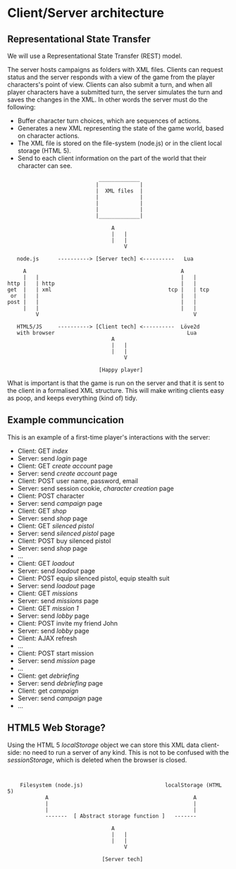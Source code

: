 Client/Server architecture
==========================


Representational State Transfer
-------------------------------

We will use a Representational State Transfer (REST) model.

The server hosts campaigns as folders with XML files. Clients can request status 
and the server responds with a view of the game from the player characters's 
point of view.
Clients can also submit a turn, and when all player characters have a submitted 
turn, the server simulates the turn and saves the changes in the XML.
In other words the server must do the following:

+ Buffer character turn choices, which are sequences of actions.
+ Generates a new XML representing the state of the game world, based on 
character actions.
+ The XML file is stored on the file-system (node.js) or in the client local
storage (HTML 5).
+ Send to each client information on the part of the world that their character 
can see.


~~~~
                             _____________
                            |             |
                            |  XML files  |
                            |             |
                            |             |
                            |             |
                            |_____________|

                                 A   
                                 |   |
                                 |   |
                                     V

   node.js      ----------> [Server tech] <----------   Lua

     A                                                 A
     |   |                                             |   |
http |   | http                                        |   |
get  |   | xml                                     tcp |   | tcp
 or  |   |                                             |   |
post |   |                                             |   |
     |   |                                             |   |
	     V                                                 V

   HTML5/JS     ----------> [Client tech] <----------  Löve2d
   with browser                                          Lua
                                 A   
                                 |   |
                                 |   |
                                     V

                             [Happy player]

~~~~

What is important is that the game is run on the server and that it is sent to 
the client in a formalised XML structure. This will make writing clients easy 
as poop, and keeps everything (kind of) tidy.


Example communcication
----------------------
This is an example of a first-time player's interactions with the server:

+ Client: GET *index*
+ Server: send *login* page
+ Client: GET *create account* page
+ Server: send *create account* page
+ Client: POST user name, password, email
+ Server: send session cookie, *character creation* page
+ Client: POST character
+ Server: send *campaign* page
+ Client: GET *shop*
+ Server: send *shop* page
+ Client: GET *silenced pistol* 
+ Server: send *silenced pistol* page
+ Client: POST buy silenced pistol
+ Server: send *shop* page
+ ...
+ Client: GET *loadout*
+ Server: send *loadout* page
+ Client: POST equip silenced pistol, equip stealth suit
+ Server: send *loadout* page
+ Client: GET *missions*
+ Server: send *missions* page
+ Client: GET *mission 1*
+ Server: send *lobby* page
+ Client: POST invite my friend John
+ Server: send *lobby* page
+ Client: AJAX refresh
+ ...
+ Client: POST start mission
+ Server: send *mission* page
+ ...
+ Client: get *debriefing*
+ Server: send *debriefing* page
+ Client: get *campaign*
+ Server: send *campaign* page
+ ...


HTML5 Web Storage?
------------------
Using the HTML 5 *localStorage* object we can store this XML data client-side:
no need to run a server of any kind. This is not to be confused with the 
*sessionStorage*, which is deleted when the browser is closed.


~~~~


    Filesystem (node.js)                          localStorage (HTML 5)
            A                                              A
            |                                              |
            |                                              |
            -------  [ Abstract storage function ]   ------- 

                                 A   
                                 |   |
                                 |   |
                                     V
                                     
                              [Server tech]
~~~~